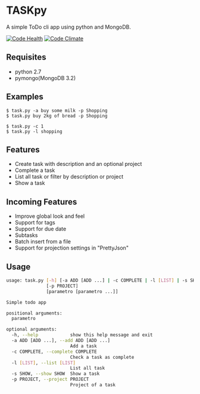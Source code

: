 # TASKpy

A simple ToDo cli app using python and MongoDB.

[![Code Health](https://landscape.io/github/mattgaviota/taskpy/master/landscape.svg?style=flat)](https://landscape.io/github/mattgaviota/taskpy/master)
[![Code Climate](https://codeclimate.com/github/mattgaviota/taskpy/badges/gpa.svg)](https://codeclimate.com/github/mattgaviota/taskpy)

## Requisites

* python 2.7
* pymongo(MongoDB 3.2)

## Examples
```
$ task.py -a buy some milk -p Shopping
$ task.py buy 2kg of bread -p Shopping

$ task.py -c 1
$ task.py -l shopping
```

## Features

* Create task with description and an optional project
* Complete a task
* List all task or filter by description or project
* Show a task

## Incoming Features

* Improve global look and feel
* Support for tags
* Support for due date
* Subtasks
* Batch insert from a file
* Support for projection settings in "PrettyJson"

## Usage

```bash
usage: task.py [-h] [-a ADD [ADD ...] | -c COMPLETE | -l [LIST] | -s SHOW]
               [-p PROJECT]
               [parametro [parametro ...]]

Simple todo app

positional arguments:
  parametro

optional arguments:
  -h, --help            show this help message and exit
  -a ADD [ADD ...], --add ADD [ADD ...]
                        Add a task
  -c COMPLETE, --complete COMPLETE
                        Check a task as complete
  -l [LIST], --list [LIST]
                        List all task
  -s SHOW, --show SHOW  Show a task
  -p PROJECT, --project PROJECT
                        Project of a task
```
